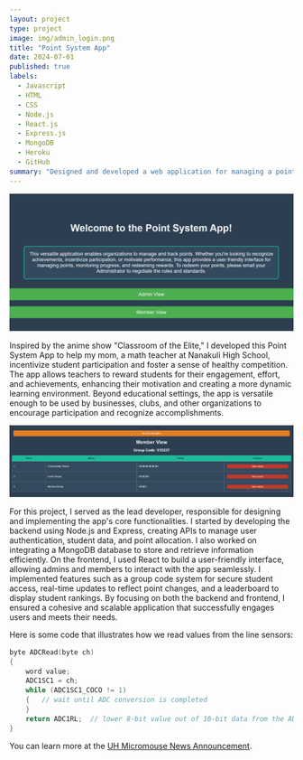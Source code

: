 ```yaml
---
layout: project
type: project
image: img/admin_login.png
title: "Point System App"
date: 2024-07-01
published: true
labels:
  - Javascript
  - HTML
  - CSS
  - Node.js
  - React.js
  - Express.js
  - MongoDB
  - Heroku
  - GitHub
summary: "Designed and developed a web application for managing a point-based reward system for admins and members."
---
```


<div class="text-center p-4">
  <img src="../img/homepage.png" class="img-thumbnail" >
</div>

Inspired by the anime show "Classroom of the Elite," I developed this Point System App to help my mom, a math teacher at Nanakuli High School, incentivize student participation and foster a sense of healthy competition. The app allows teachers to reward students for their engagement, effort, and achievements, enhancing their motivation and creating a more dynamic learning environment. Beyond educational settings, the app is versatile enough to be used by businesses, clubs, and other organizations to encourage participation and recognize accomplishments.

<div class="text-center p-4">
  <img src="../img/member_view.png" class="img-thumbnail" >
</div>

For this project, I served as the lead developer, responsible for designing and implementing the app's core functionalities. I started by developing the backend using Node.js and Express, creating APIs to manage user authentication, student data, and point allocation. I also worked on integrating a MongoDB database to store and retrieve information efficiently. On the frontend, I used React to build a user-friendly interface, allowing admins and members to interact with the app seamlessly. I implemented features such as a group code system for secure student access, real-time updates to reflect point changes, and a leaderboard to display student rankings. By focusing on both the backend and frontend, I ensured a cohesive and scalable application that successfully engages users and meets their needs.

Here is some code that illustrates how we read values from the line sensors:

```cpp
byte ADCRead(byte ch)
{
    word value;
    ADC1SC1 = ch;
    while (ADC1SC1_COCO != 1)
    {   // wait until ADC conversion is completed   
    }
    return ADC1RL;  // lower 8-bit value out of 10-bit data from the ADC
}
```

You can learn more at the [UH Micromouse News Announcement](https://manoa.hawaii.edu/news/article.php?aId=2857).
